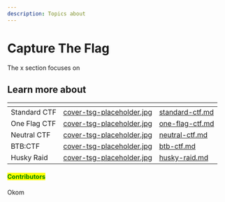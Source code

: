 ```yaml
---
description: Topics about
---
```


# Capture The Flag

The x section focuses on&#x20;



## Learn more about

<table data-view="cards"><thead><tr><th></th><th data-hidden data-card-cover data-type="files"></th><th data-hidden data-card-target data-type="content-ref"></th></tr></thead><tbody><tr><td>Standard CTF</td><td><a href="../../../.gitbook/assets/cover-tsg-placeholder.jpg">cover-tsg-placeholder.jpg</a></td><td><a href="standard-ctf.md">standard-ctf.md</a></td></tr><tr><td>One Flag CTF</td><td><a href="../../../.gitbook/assets/cover-tsg-placeholder.jpg">cover-tsg-placeholder.jpg</a></td><td><a href="one-flag-ctf.md">one-flag-ctf.md</a></td></tr><tr><td>Neutral CTF</td><td><a href="../../../.gitbook/assets/cover-tsg-placeholder.jpg">cover-tsg-placeholder.jpg</a></td><td><a href="neutral-ctf.md">neutral-ctf.md</a></td></tr><tr><td>BTB:CTF</td><td><a href="../../../.gitbook/assets/cover-tsg-placeholder.jpg">cover-tsg-placeholder.jpg</a></td><td><a href="btb-ctf.md">btb-ctf.md</a></td></tr><tr><td>Husky Raid</td><td><a href="../../../.gitbook/assets/cover-tsg-placeholder.jpg">cover-tsg-placeholder.jpg</a></td><td><a href="husky-raid.md">husky-raid.md</a></td></tr></tbody></table>



#### <mark style="color:green;">Contributors</mark>

Okom
